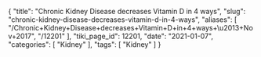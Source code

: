 {
    "title": "Chronic Kidney Disease decreases Vitamin D in 4 ways",
    "slug": "chronic-kidney-disease-decreases-vitamin-d-in-4-ways",
    "aliases": [
        "/Chronic+Kidney+Disease+decreases+Vitamin+D+in+4+ways+\u2013+Nov+2017",
        "/12201"
    ],
    "tiki_page_id": 12201,
    "date": "2021-01-07",
    "categories": [
        "Kidney"
    ],
    "tags": [
        "Kidney"
    ]
}